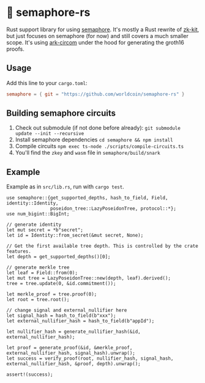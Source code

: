 # 🦀 semaphore-rs

Rust support library for using [semaphore](https://github.com/appliedzkp/semaphore). It's mostly a Rust rewrite of [zk-kit](https://github.com/appliedzkp/zk-kit), but just focuses on semaphore (for now) and still covers a much smaller scope. It's using [ark-circom](https://github.com/gakonst/ark-circom) under the hood for generating the groth16 proofs.

## Usage

Add this line to your `cargo.toml`:

```toml
semaphore = { git = "https://github.com/worldcoin/semaphore-rs" }
```

## Building semaphore circuits

1. Check out submodule (if not done before already): `git submodule update --init --recursive`
1. Install semaphore dependencies `cd semaphore && npm install`
1. Compile circuits `npm exec ts-node ./scripts/compile-circuits.ts`
1. You'll find the `zkey` and `wasm` file in `semaphore/build/snark`

## Example

Example as in `src/lib.rs`, run with `cargo test`.

```rust,no_run
use semaphore::{get_supported_depths, hash_to_field, Field, identity::Identity,
                poseidon_tree::LazyPoseidonTree, protocol::*};
use num_bigint::BigInt;

// generate identity
let mut secret = *b"secret";
let id = Identity::from_secret(&mut secret, None);

// Get the first available tree depth. This is controlled by the crate features.
let depth = get_supported_depths()[0];

// generate merkle tree
let leaf = Field::from(0);
let mut tree = LazyPoseidonTree::new(depth, leaf).derived();
tree = tree.update(0, &id.commitment());

let merkle_proof = tree.proof(0);
let root = tree.root();

// change signal and external_nullifier here
let signal_hash = hash_to_field(b"xxx");
let external_nullifier_hash = hash_to_field(b"appId");

let nullifier_hash = generate_nullifier_hash(&id, external_nullifier_hash);

let proof = generate_proof(&id, &merkle_proof, external_nullifier_hash, signal_hash).unwrap();
let success = verify_proof(root, nullifier_hash, signal_hash, external_nullifier_hash, &proof, depth).unwrap();

assert!(success);
```

